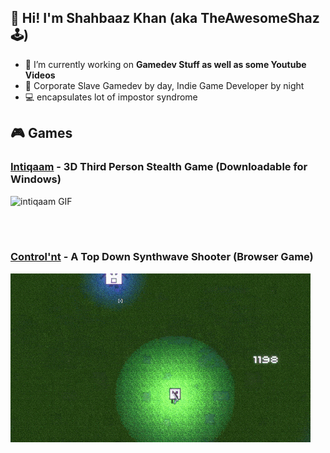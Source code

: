 ##  👋 Hi! I'm Shahbaaz Khan (aka TheAwesomeShaz 🕹)


- 🔭 I’m currently working on <b>Gamedev Stuff as well as some Youtube Videos</b> 
- 🌱 Corporate Slave Gamedev by day, Indie Game Developer by night
- 💻 encapsulates lot of impostor syndrome

<!--
**ShahbaazKhan-TheAwesomeShaz/ShahbaazKhan-TheAwesomeShaz** is a ✨ _special_ ✨ repository because its `README.md` (this file) appears on your GitHub profile.

-->

## 🎮 Games

### [Intiqaam](https://theawesomeshaz.itch.io/intiqaam) <b>- 3D Third Person Stealth Game (Downloadable for Windows)</b>
<p align="left"><img src="https://user-images.githubusercontent.com/51862748/116839944-c2e22280-abf1-11eb-851d-8fcc1f29fed7.gif" alt="intiqaam GIF"></p>

<br>  <br>


### [Control'nt](https://theawesomeshaz.itch.io/control-nt) <b>- A Top Down Synthwave Shooter (Browser Game)</b>
<p align="left"><img src="https://github.com/ShahbaazKhan-TheAwesomeShaz/ShahbaazKhan-TheAwesomeShaz/blob/master/Control'nt%20GIF.gif" alt="cool GIF"></p>










